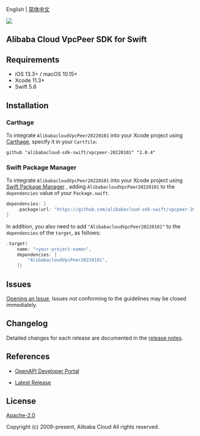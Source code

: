 English | [简体中文](README-CN.md)

![](https://aliyunsdk-pages.alicdn.com/icons/AlibabaCloud.svg)

## Alibaba Cloud VpcPeer SDK for Swift

## Requirements

- iOS 13.3+ / macOS 10.15+
- Xcode 11.3+
- Swift 5.6

## Installation

### Carthage

To integrate `AlibabacloudVpcPeer20220101` into your Xcode project using [Carthage](https://github.com/Carthage/Carthage), specify it in your `Cartfile`:

```ogdl
github "alibabacloud-sdk-swift/vpcpeer-20220101" "2.0.4"
```

### Swift Package Manager

To integrate `AlibabacloudVpcPeer20220101` into your Xcode project using [Swift Package Manager](https://swift.org/package-manager/) , adding `AlibabacloudVpcPeer20220101` to the `dependencies` value of your `Package.swift`.

```swift
dependencies: [
    .package(url: "https://github.com/alibabacloud-sdk-swift/vpcpeer-20220101.git", from: "2.0.4")
]
```

In addition, you also need to add `"AlibabacloudVpcPeer20220101"` to the `dependencies` of the `target`, as follows:

```swift
.target(
    name: "<your-project-name>",
    dependencies: [
        "AlibabacloudVpcPeer20220101",
    ])
```

## Issues

[Opening an Issue](https://github.com/alibabacloud-sdk-swift/vpcpeer-20220101/issues/new), Issues not conforming to the guidelines may be closed immediately.

## Changelog

Detailed changes for each release are documented in the [release notes](./ChangeLog.txt).

## References

* [OpenAPI Developer Portal](https://next.api.alibabacloud.com/home)
- [Latest Release](https://github.com/alibabacloud-sdk-swift/vpcpeer-20220101)

## License

[Apache-2.0](http://www.apache.org/licenses/LICENSE-2.0)

Copyright (c) 2009-present, Alibaba Cloud All rights reserved.
